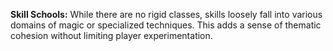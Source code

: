 **Skill Schools:** While there are no rigid classes, skills loosely fall into various domains of magic or specialized techniques. This adds a sense of thematic cohesion without limiting player experimentation.